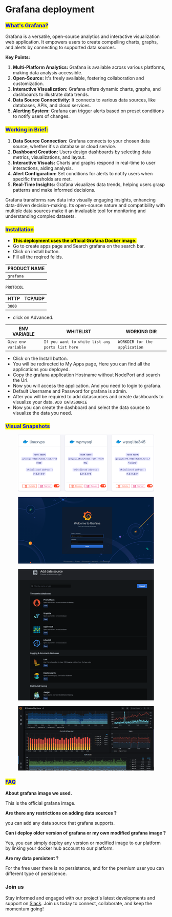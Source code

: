# Grafana deployment

### <mark style="color:blue;">What's Grafana?</mark>

Grafana is a versatile, open-source analytics and interactive visualization web application. It empowers users to create compelling charts, graphs, and alerts by connecting to supported data sources.

**Key Points:**

1. **Multi-Platform Analytics:** Grafana is available across various platforms, making data analysis accessible.
2. **Open-Source:** It's freely available, fostering collaboration and customization.
3. **Interactive Visualization:** Grafana offers dynamic charts, graphs, and dashboards to illustrate data trends.
4. **Data Source Connectivity:** It connects to various data sources, like databases, APIs, and cloud services.
5. **Alerting System:** Grafana can trigger alerts based on preset conditions to notify users of changes.

### <mark style="color:blue;">**Working in Brief:**</mark>

1. **Data Source Connection:** Grafana connects to your chosen data source, whether it's a database or cloud service.
2. **Dashboard Creation:** Users design dashboards by selecting data metrics, visualizations, and layout.
3. **Interactive Visuals:** Charts and graphs respond in real-time to user interactions, aiding analysis.
4. **Alert Configuration:** Set conditions for alerts to notify users when specific thresholds are met.
5. **Real-Time Insights:** Grafana visualizes data trends, helping users grasp patterns and make informed decisions.

Grafana transforms raw data into visually engaging insights, enhancing data-driven decision-making. Its open-source nature and compatibility with multiple data sources make it an invaluable tool for monitoring and understanding complex datasets.

### <mark style="color:blue;">Installation</mark>

* &#x20;<mark style="background-color:yellow;">**This deployment uses the official Grafana Docker image.**</mark>
* &#x20;Go to create apps page and Search grafana on the search bar.
* &#x20;Click on install button.
* &#x20;Fill all the reqired feilds.

| PRODUCT NAME |
| ------------ |
| `grafana`    |

`PROTOCOL`

| HTTP   | TCP/UDP |
| ------ | ------- |
| `3000` |         |

* &#x20;click on Advanced.

| ENV VARIABLE        | WHITELIST                                       | WORKING DIR                   |
| ------------------- | ----------------------------------------------- | ----------------------------- |
| `Give env variable` | `If you want to white list any ports list here` | `WORKDIR for the application` |

* &#x20;Click on the Install button.
* &#x20;You will be redirected to My Apps page, Here you can find all the applications you deployed.
* &#x20;Copy the grafana application Hostname without NodePort and search the Url.
* &#x20;Now you will access the application. And you need to login to grafana.
* &#x20;Default Username and Password for grafana is admin.
* &#x20;After you will be required to add datasources and create dashboards to visualize your data.    `ADD DATASOURCE`
* &#x20;Now you can create the dashboard and select the data source to visualize the data you need.

### <mark style="color:blue;">Visual Snapshots</mark>

<figure><img src="../../.gitbook/assets/myapps (7).png" alt=""><figcaption></figcaption></figure>

<figure><img src="../../.gitbook/assets/grafana-login (1).png" alt=""><figcaption></figcaption></figure>

<figure><img src="../../.gitbook/assets/datasources (1).png" alt=""><figcaption></figcaption></figure>

<figure><img src="../../.gitbook/assets/grafana-dashboard.png" alt=""><figcaption></figcaption></figure>

### <mark style="color:blue;">FAQ</mark>

**About grafana image we used.**

This is the official grafana image.

**Are there any restrictions on adding data sources ?**

you can add any data source that grafana supports.

**Can i deploy older version of grafana or my own modified grafana image ?**

Yes, you can simply deploy any version or modified image to our platform by linking your docker hub account to our platform.

**Are my data persistent ?**

For the free user there is no persistence, and for the premium user you can different type of persistence.

### Join us

Stay informed and engaged with our project's latest developments and support on [Slack](https://app.slack.com/client/T04QS32JX6E/C04QKEWE146). Join us today to connect, collaborate, and keep the momentum going!&#x20;

